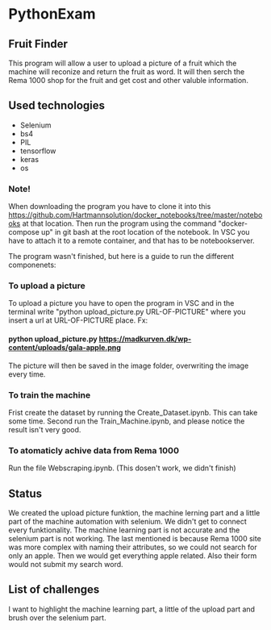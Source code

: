 # PythonExam
## Fruit Finder
This program will allow a user to upload a picture of a fruit which the machine will reconize and return the fruit as word. It will then serch the Rema 1000 shop for the fruit and get cost and other valuble information.

## Used technologies
- Selenium
- bs4
- PIL
- tensorflow
- keras
- os 

### Note!
When downloading the program you have to clone it into this https://github.com/Hartmannsolution/docker_notebooks/tree/master/notebooks at that location. 
Then run the program using the command "docker-compose up" in git bash at the root location of the notebook. In VSC you have to attach it to a remote container, and that has to be notebookserver. 

The program wasn't finished, but here is a guide to run the different componenets:
### To upload a picture
To upload a picture you have to open the program in VSC and in the terminal write "python upload_picture.py URL-OF-PICTURE" where you insert a url at URL-OF-PICTURE place. Fx:
#### python upload_picture.py https://madkurven.dk/wp-content/uploads/gala-apple.png
The picture will then be saved in the image folder, overwriting the image every time.

### To train the machine
Frist create the dataset by running the Create_Dataset.ipynb. This can take some time.
Second run the Train_Machine.ipynb, and please notice the result isn't very good.

### To atomaticly achive data from Rema 1000
Run the file Webscraping.ipynb.
(This dosen't work, we didn't finish)

## Status
We created the upload picture funktion, the machine lerning part and a little part of the machine automation with selenium. 
We didn't get to connect every funktionality. The machine learning part is not accurate and the selenium part is not working. The last mentioned is because Rema 1000 site was more complex with naming their attributes, so we could not search for only an apple. Then we would get everything apple related. Also their form would not submit my search word. 

## List of challenges
I want to highlight the machine learning part, a little of the upload part and brush over the selenium part. 
